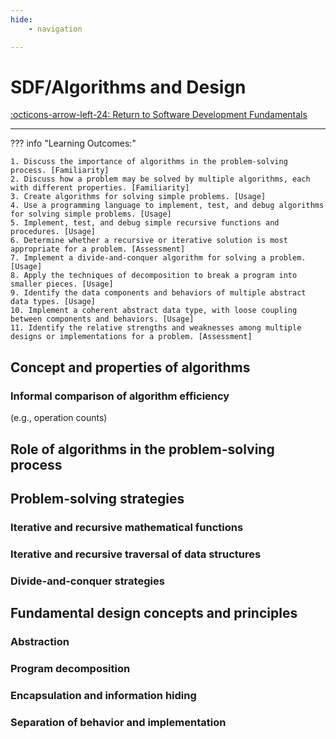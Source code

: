 ```yaml
---
hide:
    - navigation

---
```


# SDF/Algorithms and Design

[:octicons-arrow-left-24: Return to Software Development Fundamentals](/Knowledge-Notebook/Software-Development-Fundamentals/)

---

??? info "Learning Outcomes:"

    1. Discuss the importance of algorithms in the problem-solving process. [Familiarity]
    2. Discuss how a problem may be solved by multiple algorithms, each with different properties. [Familiarity]
    3. Create algorithms for solving simple problems. [Usage]
    4. Use a programming language to implement, test, and debug algorithms for solving simple problems. [Usage]
    5. Implement, test, and debug simple recursive functions and procedures. [Usage]
    6. Determine whether a recursive or iterative solution is most appropriate for a problem. [Assessment]
    7. Implement a divide-and-conquer algorithm for solving a problem. [Usage]
    8. Apply the techniques of decomposition to break a program into smaller pieces. [Usage]
    9. Identify the data components and behaviors of multiple abstract data types. [Usage]
    10. Implement a coherent abstract data type, with loose coupling between components and behaviors. [Usage]
    11. Identify the relative strengths and weaknesses among multiple designs or implementations for a problem. [Assessment]

## Concept and properties of algorithms

### Informal comparison of algorithm efficiency

(e.g., operation counts)

## Role of algorithms in the problem-solving process

## Problem-solving strategies

### Iterative and recursive mathematical functions

### Iterative and recursive traversal of data structures

### Divide-and-conquer strategies

## Fundamental design concepts and principles

### Abstraction

### Program decomposition

### Encapsulation and information hiding

### Separation of behavior and implementation
